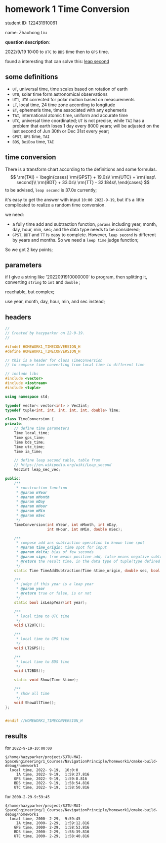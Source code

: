 # homework 1 Time Conversion

student ID: 122431910061

name: Zhaohong Liu

**question description**:

2022/9/19 10:00 to `UTC` to `BDS` time then to `GPS` time.

found a interesting that can solve this: [leap second](http://leapsecond.com/java/gpsclock.htm)

## some definitions

* `UT`, universal time, time scales based on rotation of earth
* `UT0`, solar time form astronomical observations
* `UT1`, `UT0` corrected for polar motion based on measurements
* `LT`, local time, 24 time zone according to longitude
* `ET`, ephemeris time, time associated with any ephemeris
* `TAI`, international atomic time, uniform and accurate time
* `UTC`, universal time coordinated; `UT` is not precise, while `TAI` has a problem that earth loses 1 day every 8000 years;
will be adjusted on the last second of Jun 30th or Dec 31st every year;
* `GPST`, `GPS` time, `TAI`
* `BDS`, `BeiDou` time, `TAI`

## time conversion

There is a transform chart according to the definitions and some formulas.
$$
\rm{TAI} = \begin{cases}
\rm{GPST} + 19.0s\\
\rm{UTC} + \rm{leap\ second}\\
\rm{BDT} + 33.0s\\
\rm{TT} - 32.184s\\
\end{cases}
$$
to be advised, `leap second` is $37.0s$ currently;

it's easy to get the answer with input `10:00 2022-9-19`, but it's a little complicated to realize a random time conversion.

we need:

* a fully time add and subtraction function, `params` including year, month, day, hour, min, sec; and the data type needs to be considered;
* `GPST`, `BDT` and `TT` is easy to complete. However, `leap second` is different by years and months. So we need a `leep time` judge function;

So we got 2 key points;

## parameters

if I give a string like '2022091910000000' to program, then splitting it, converting `string` to `int` and `double` ;

reachable, but complex;

use year, month, day, hour, min, and sec instead;

## headers

```cpp
//
// Created by hazyparker on 22-9-19.
//

#ifndef HOMEWORK1_TIMECONVERSION_H
#define HOMEWORK1_TIMECONVERSION_H

// this is a header for class TimeConversion
// to compose time converting from local time to different time

// include libs
#include <vector>
#include <iostream>
#include <tuple>

using namespace std;

typedef vector< vector<int> > Vec2int;
typedef tuple<int, int, int, int, int, double> Time;

class TimeConversion {
private:
    // define time parameters
    Time local_time;
    Time gps_time;
    Time bds_time;
    Time utc_time;
    Time ia_time;

    // define leap second table, table from
    // https://en.wikipedia.org/wiki/Leap_second
    Vec2int leap_sec_vec;

public:
    /**
     * construction function
     * @param mYear
     * @param mMonth
     * @param mDay
     * @param mHour
     * @param mMin
     * @param mSec
     */
    TimeConversion(int mYear, int mMonth, int mDay,
                   int mHour, int mMin, double mSec);

    /**
     * compose add ans subtraction operation to known time spot
     * @param time_origin; time spot for input
     * @param delta; bias of few seconds
     * @param sign; true means positive add, false means negative subtraction
     * @return the result time, in the data type of tuple(type defined before)
     */
    static Time TimeAddSubtraction(Time &time_origin, double sec, bool sign);

    /**
     * judge if this year is a leap year
     * @param year
     * @return true or false, is or not
     */
    static bool isLeapYear(int year);

    /**
     * local time to UTC time
     */
    void LT2UTC();

    /**
     * local time to GPS time
     */
    void LT2GPS();

    /**
     * local time to BDS time
     */
    void LT2BDS();

    static void Show(Time &time);

    /**
     * show all time
     */
    void ShowAllTime();
};


#endif //HOMEWORK1_TIMECONVERSION_H

```

## results

for `2022-9-19-10:00:00`

```shell
$/home/hazyparker/project/SJTU-MAI-SpaceEngineering/1_Courses/NavigationPrinciple/homework1/cmake-build-debug/homework1
  local time, 2022- 9-19,  10:0:0
     IA time, 2022- 9-19,  1:59:27.816
    GPS time, 2022- 9-19,  1:59:8.816
    BDS time, 2022- 9-19,  1:58:54.816
    UTC time, 2022- 9-19,  1:58:50.816
```

for `2000-2-29-9:59:45`

```shell
$/home/hazyparker/project/SJTU-MAI-SpaceEngineering/1_Courses/NavigationPrinciple/homework1/cmake-build-debug/homework1
  local time, 2000- 2-29,  9:59:45
     IA time, 2000- 2-29,  1:59:12.816
    GPS time, 2000- 2-29,  1:58:53.816
    BDS time, 2000- 2-29,  1:58:39.816
    UTC time, 2000- 2-29,  1:58:40.816
```





